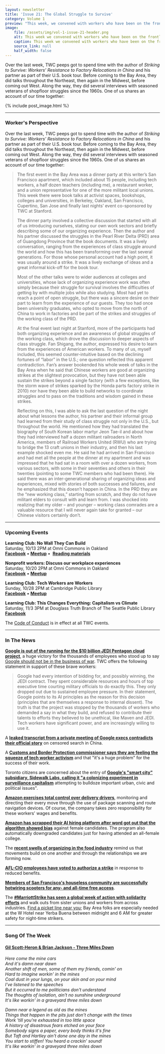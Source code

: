 ```yaml
---
layout: newsletter
title: 'Issue 21: The Global Struggle to Survive'
category: Volume 1
preview: "This week, we convened with workers who have been on the frontlines of strikes in China."
image:
    file: /assets/img/vol-1-issue-21-header.png
    alt: This week we convened with workers who have been on the frontlines of strikes in China; watch a related documentary here 
    caption: This week we convened with workers who have been on the frontlines of strikes in China; watch a related documentary here 
    source_link: null
    half_width: false
---
```


<!-- Content imported from: https://mailchi.mp/16b4b1e0eb59/tech-workers-coalition-update-1266465?e=dbff030191 -->

Over the last week, TWC peeps got to spend time with the author of _Striking to Survive: Workers’ Resistance to Factory Relocations_ _in China_ and his partner as part of their U.S. book tour. Before coming to the Bay Area, they did talks throughout the Northeast, then again in the Midwest, before coming out West. Along the way, they did several interviews with seasoned veterans of shopfloor struggles since the 1960s. One of us shares an account of our time together:

<!--excerpt-->

{% include post_image.html %}

***

### Worker's Perspective

Over the last week, TWC peeps got to spend time with the author of _Striking to Survive: Workers’ Resistance to Factory Relocations_ _in China_ and his partner as part of their U.S. book tour. Before coming to the Bay Area, they did talks throughout the Northeast, then again in the Midwest, before coming out West. Along the way, they did several interviews with seasoned veterans of shopfloor struggles since the 1960s. One of us shares an account of our time together:
>
> The first event in the Bay Area was a dinner party at this writer’s San Francisco apartment, which included about 15 people, including tech workers, a half dozen teachers (including me), a restaurant worker, and a union representative for one of the more militant local unions. This week there were book talks at activist spaces, bookshops, colleges and universities, in Berkeley, Oakland, San Francisco, Cupertino, San Jose and finally last nights’ event co-sponsored by TWC at Stanford.
>
> The dinner party involved a collective discussion that started with all of us introducing ourselves, stating our own work sectors and briefly describing some of our organizing experience. Then the author and his partner discussed the struggles in the Pearl River Delta (PRD) area of Guangdong Province that the book documents. It was a lively conversation, ranging from the experiences of class struggle around the world and how this has been transforming over the last several generations. For those whose personal account had a high point, it was usually around a strike. It was a lively exchange of ideas and a great informal kick-off for the book tour.
>
> Most of the other talks were to wider audiences at colleges and universities, whose lack of organizing experience work was often simply because their struggle for survival involves the difficulties of getting by with multiple jobs while also studying. Most had yet to reach a point of open struggle, but there was a sincere desire on their part to learn from the experience of our guests. They too had once been university graduates, who opted to move from the north of China to work in factories and be part of the strikes and struggles of the working class of the PRD.
>
> At the final event last night at Stanford, more of the participants had both organizing experience and an awareness of global struggles of the working class, which drove the discussion to deeper aspects of class struggle. Fan Shigang, the author, expressed his desire to learn from the experiences of American workers. To many of us, myself included, this seemed counter-intuitive based on the declining fortunes of “labor” in the U.S.; one question reflected this apparent contradiction. Fan’s answer bookended his whole week of talks in the Bay Area when he said that Chinese workers are good at organizing strikes at the slightest provocation, but they have not been able sustain the strikes beyond a single factory (with a few exceptions, like the storm wave of strikes sparked by the Honda parts factory strike in 2010) nor have they been able to build networks to coordinate struggles and to pass on the traditions and wisdom gained in these strikes.
>
> Reflecting on this, I was able to ask the last question of the night about what lessons the author, his partner and their informal group had learned from their study of class struggle not only in the U.S., but throughout the world. He mentioned how they had translated the biography of South Korean labor martyr Jeon Tae-il and about how they had interviewed half a dozen militant railroaders in North America, members of Railroad Workers United (RWU) who are trying to bridge the 13 craft unions in their industry, and then his last example shocked even me. He said he had arrived in San Francisco and had met all the people at the dinner at my apartment and was impressed that he had sat in a room with over a dozen workers, from various sectors, with some in their seventies and others in their twenties (pointing to some TWC members who had been there). He said there was an inter-generational sharing of organizing ideas and experiences, mixed with stories of both successes and failures, and he emphasized that this doesn’t happen in China. In the PRD they are the “new working class,” starting from scratch, and they do not have militant elders to consult with and learn from. I was shocked into realizing that my older – and younger – working class comrades are a valuable resource that I will never again take for granted – our Chinese visitors certainly don’t.

***

###  Upcoming Events

**Learning Club: No Wall They Can Build**  
Saturday, 10/13 2PM at Omni Commons in Oakland  
[**Facebook**](https://www.facebook.com/events/719981168349377/)&nbsp;• [**Meetup**](https://www.meetup.com/Tech-Workers-Coalition/events/254792813/?success=email_sent) •&nbsp;&nbsp;[**Reading materials**](https://sites.google.com/view/tech-workers-coalition/topics/no-wall-they-can-build?authuser=0)  
  
**Nonprofit workers: Discuss our workplace experiences**  
Saturday, 10/20 2PM at Omni Commons in Oakland  
[**Facebook**](https://www.facebook.com/events/1803814309717695/)&nbsp;• [**Meetup**](https://www.meetup.com/Tech-Workers-Coalition/events/255484206/)  
  
**Learning Club: Tech Workers are Workers&nbsp;**  
Sunday, 10/28 2PM at Cambridge Public Library  
[**Facebook**](https://www.facebook.com/events/238743780129243/) •&nbsp;[**Meetup**](https://www.meetup.com/Tech-Workers-Coalition/)&nbsp;  

**Learning Club: This Changes Everything: Capitalism vs Climate&nbsp;**  
Saturday, 11/3 3PM at Douglass Truth Branch of The Seattle Public Library  
[**Facebook**](https://www.facebook.com/events/1948636251892939/)  

The [Code of Conduct](https://techworkerscoalition.org/community-guide/) is in effect at all TWC events.

***

###  In The News

[**Google is out of the running for the $10 billion JEDI Pentagon cloud project**](https://www.bloomberg.com/amp/news/articles/2018-10-08/google-drops-out-of-pentagon-s-10-billion-cloud-competition), a huge victory for the thousands of employees who stood up to say [Google should not be in the business of war](https://www.bbc.com/news/business-43656378). TWC offers the following statement in support of these brave workers:

> Google had every intention of bidding for, and possibly winning, the JEDI contract. They spent considerable resources and hours of top executive time courting military officials to do exactly this. They only dropped out due to sustained employee pressure. In their statement, Google points to its AI principles as the reason for this decision (principles that are themselves a response to internal dissent). The truth is that the project was stopped by the thousands of workers who demanded a say in what they build, and refused to contribute their talents to efforts they believed to be unethical, like Maven and JEDI. Tech workers have significant power, and are increasingly willing to use it.

A [**leaked transcript from a private meeting of Google execs contradicts their official story**](https://theintercept.com/2018/10/09/google-china-censored-search-engine/) on censored search in China.  
  
A [**Customs and Border Protection commissioner says they are feeling the squeeze of tech worker activism**](https://fcw.com/articles/2018/10/11/dhs-cbp-protests-rockwell.aspx?m=1) and that "it's a huge problem" for the success of their work.  
  
Toronto citizens are concerned about the entry of [**Google's "smart city" subsidiary, Sidewalk Labs, calling it "a&nbsp;colonizing experiment in surveillance capitalism**](https://www.theglobeandmail.com/opinion/article-sidewalk-toronto-is-not-a-smart-city) attempting to bulldoze important urban, civic and political issues".  
  
[**Amazon exercises total control over delivery drivers**](https://www.businessinsider.com/amazon-controls-delivery-drivers-without-paying-wages-2018-9), monitoring and directing their every move through the use of package scanning and route navigation devices. Of course, the company takes zero responsibility for these workers' wages and benefits.&nbsp;&nbsp;  
  
[**Amazon has scrapped their AI hiring platform after word got out that the algorithm&nbsp;showed bias**](https://www.reuters.com/article/us-amazon-com-jobs-automation-insight/amazon-scraps-secret-ai-recruiting-tool-that-showed-bias-against-women-idUSKCN1MK08G) against female candidates. The program also automatically downgraded candidates just for having attended an all-female college.  
  
The&nbsp;[**recent swells of organizing in the food industry**](https://www.huffingtonpost.com/entry/iww-labor-organizing-food-drink-industry_us_5bbb823de4b028e1fe3fea42) remind us that movements build on one another and through the relationships we are forming now.&nbsp;  
  
[**AFL-CIO employees have voted to authorize a strike**](https://www.bloomberg.com/news/articles/2018-10-09/afl-cio-faces-a-strike-of-its-own) in response to reduced benefits.  
  
[**Members of San Francisco's houseless community are successfully hotwiring scooters for any- and all-time free access**](https://boingboing.net/2018/10/10/pioneer-spirit.html).&nbsp;  
  
The [**#MarriottStrike has seen a global week of action with solidarity efforts**](https://twitter.com/unitehere) and walk outs from sister unions and workers from across industries. [Find a picket line near you](https://onejob.org/updates/%20); Bay Area folks are especially needed at the W Hotel near Yerba Buena between midnight and 6 AM for greater safety for night-time strikers. 

***

### Song Of The Week

#### [**Gil Scott-Heron & Brian Jackson - Three Miles Down**](https://www.youtube.com/watch?v=ZhqqF7oNxGg)
  
_Here come the mine cars_  
_And it's damn near dawn_  
_Another shift of men, some of them my friends, comin' on_  
_Hard to imagine workin' in the mines_  
_Coal dust in your lungs, on your skin and on your mind_  
_I've listened to the speeches_  
_But it occurred&nbsp;to me politicians don't understand_  
_The thoughts of isolation, ain't no sunshine underground_  
_It's like workin' in a graveyard three miles down_  

_Damn near a legend as old as the mines_  
_Things that happen in the pits just don't change with the times_  
_Work 'till you're exhausted in too little space_  
_A history of disastrous fears etched on your face_  
_Somebody signs a paper, every body thinks it's fine_  
_But Taft and Hartley ain't done one day in the mines_  
_You start to stiffen! You heard a crackin' sound!_  
_It's like workin' in a graveyard three miles down_  
